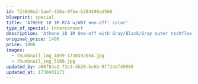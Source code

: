 ```yaml
---
id: f238d0a2-1aef-416a-9fbe-b283498ad566
blueprint: special
title: 'ATHENE 18 1M RCA w/WBT one-off: color'
type_of_special: interconnect
description: 'Athene 18 1M One-off with Gray/Black/Gray outer techflex instead of all-gray. Only one.'
original_price: 1400
price: 1000
images:
  - thumbnail_img_4859-1730392654.jpg
  - thumbnail_img_5160.jpg
updated_by: a00f84a2-73c3-4b20-bc6b-8ff14df49968
updated_at: 1730401171
---
```

